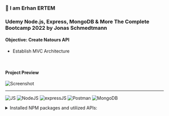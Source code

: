 ### 👋 **I am Erhan ERTEM**

### Udemy Node.js, Express, MongoDB & More The Complete Bootcamp 2022 by Jonas Schmedtmann

#### **Objective:** Create Natours API

- Establish MVC Architecture

&emsp;

<!-- #### Link to Project &rarr; [Natours-App](https://natours-app-erhan-ertem.heroku.app) -->

#### Project Preview

![Screenshot](screenshot.gif)

---

![JS](https://img.shields.io/badge/JavaScript-323330?style=flat&logo=javascript&logoColor=F7DF1E) ![NodeJS](https://img.shields.io/badge/Node.js-339933?style=flat&logo=nodedotjs&logoColor=white) ![expressJS](https://img.shields.io/badge/Express.js-000000?style=flat&logo=express&logoColor=white) ![Postman](https://img.shields.io/badge/Postman-FF6C37?style=flat&logo=Postman&logoColor=white) ![MongoDB](https://img.shields.io/badge/MongoDB-4EA94B?style=flat&logo=mongodb&logoColor=white)

<details>
<summary>Installed NPM packages and utilized APIs:</summary>

| Package command       | Package link                               | Description                                                                                           |
| --------------------- | ------------------------------------------ | ----------------------------------------------------------------------------------------------------- |
| npm i -g nodemon      | https://www.npmjs.com/package/nodemon      | Nodemon is a helper tool for developing Node.js based applications.                                   |
| npm i -g win-node-env | https://www.npmjs.com/package/win-node-env | Run npm scripts on Windows (package.JSON) that set (common) environment variables.                    |
| npm i dotenv          | https://www.npmjs.com/package/dotenv       | Dotenv is a zero-dependency module that loads environment variables from a .env file into process.env |
| npm i express         | https://www.npmjs.com/package/express      | Fast, unopinionated, minimalist web framework for Node.js                                             |
| npm i morgan          | https://www.npmjs.com/package/morgan       | HTTP request logger middleware for node terminal.js                                                   |
| npm i mongoose        | https://www.npmjs.com/package/mongoose     | Mongoose is a MongoDB object modeling tool designed to work in an asynchronous environment.           |
| npm i slugify         | https://www.npmjs.com/package/slugify      | Slugifies the strings                                                                                 |

</details>

&emsp;
